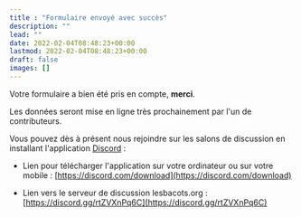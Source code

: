 ```yaml
---
title : "Formulaire envoyé avec succès"
description: ""
lead: ""
date: 2022-02-04T08:48:23+00:00
lastmod: 2022-02-04T08:48:23+00:00
draft: false
images: []
---
```


Votre formulaire a bien été pris en compte, **merci**.

Les données seront mise en ligne très prochainement par l'un de contributeurs.

Vous pouvez dès à présent nous rejoindre sur les salons de discussion en installant l'application [Discord](https://discord.com/) :

- Lien pour télécharger l'application sur votre ordinateur ou sur votre mobile : [https://discord.com/download](https://discord.com/download)

- Lien vers le serveur de discussion lesbacots.org : [https://discord.gg/rtZVXnPq6C](https://discord.gg/rtZVXnPq6C)
